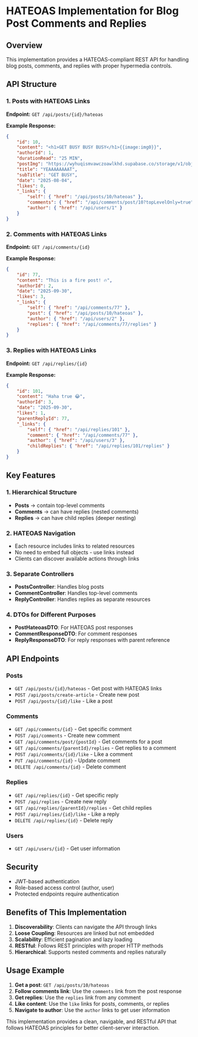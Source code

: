 # HATEOAS Implementation for Blog Post Comments and Replies

## Overview

This implementation provides a HATEOAS-compliant REST API for handling blog posts, comments, and replies with proper hypermedia controls.

## API Structure

### 1. Posts with HATEOAS Links

**Endpoint:** `GET /api/posts/{id}/hateoas`

**Example Response:**

```json
{
    "id": 10,
    "content": "<h1>GET BUSY BUSY BUSY</h1>{{image:img0}}",
    "authorId": 1,
    "durationRead": "25 MIN",
    "postImg": "https://wyhuqismvawczoawlkhd.supabase.co/storage/v1/object/public/posts//upload/YEAAAAAAAAT/banner/YEAT.webp",
    "title": "YEAAAAAAAAT",
    "subTitle": "GET BUSY",
    "date": "2025-08-04",
    "likes": 0,
    "_links": {
        "self": { "href": "/api/posts/10/hateoas" },
        "comments": { "href": "/api/comments/post/10?topLevelOnly=true" },
        "author": { "href": "/api/users/1" }
    }
}
```

### 2. Comments with HATEOAS Links

**Endpoint:** `GET /api/comments/{id}`

**Example Response:**

```json
{
    "id": 77,
    "content": "This is a fire post! 🔥",
    "authorId": 2,
    "date": "2025-09-30",
    "likes": 3,
    "_links": {
        "self": { "href": "/api/comments/77" },
        "post": { "href": "/api/posts/10/hateoas" },
        "author": { "href": "/api/users/2" },
        "replies": { "href": "/api/comments/77/replies" }
    }
}
```

### 3. Replies with HATEOAS Links

**Endpoint:** `GET /api/replies/{id}`

**Example Response:**

```json
{
    "id": 101,
    "content": "Haha true 😂",
    "authorId": 3,
    "date": "2025-09-30",
    "likes": 1,
    "parentReplyId": 77,
    "_links": {
        "self": { "href": "/api/replies/101" },
        "comment": { "href": "/api/comments/77" },
        "author": { "href": "/api/users/3" },
        "childReplies": { "href": "/api/replies/101/replies" }
    }
}
```

## Key Features

### 1. Hierarchical Structure

-   **Posts** → contain top-level comments
-   **Comments** → can have replies (nested comments)
-   **Replies** → can have child replies (deeper nesting)

### 2. HATEOAS Navigation

-   Each resource includes links to related resources
-   No need to embed full objects - use links instead
-   Clients can discover available actions through links

### 3. Separate Controllers

-   **PostsController**: Handles blog posts
-   **CommentController**: Handles top-level comments
-   **ReplyController**: Handles replies as separate resources

### 4. DTOs for Different Purposes

-   **PostHateoasDTO**: For HATEOAS post responses
-   **CommentResponseDTO**: For comment responses
-   **ReplyResponseDTO**: For reply responses with parent reference

## API Endpoints

### Posts

-   `GET /api/posts/{id}/hateoas` - Get post with HATEOAS links
-   `POST /api/posts/create-article` - Create new post
-   `POST /api/posts/{id}/like` - Like a post

### Comments

-   `GET /api/comments/{id}` - Get specific comment
-   `POST /api/comments` - Create new comment
-   `GET /api/comments/post/{postId}` - Get comments for a post
-   `GET /api/comments/{parentId}/replies` - Get replies to a comment
-   `POST /api/comments/{id}/like` - Like a comment
-   `PUT /api/comments/{id}` - Update comment
-   `DELETE /api/comments/{id}` - Delete comment

### Replies

-   `GET /api/replies/{id}` - Get specific reply
-   `POST /api/replies` - Create new reply
-   `GET /api/replies/{parentId}/replies` - Get child replies
-   `POST /api/replies/{id}/like` - Like a reply
-   `DELETE /api/replies/{id}` - Delete reply

### Users

-   `GET /api/users/{id}` - Get user information

## Security

-   JWT-based authentication
-   Role-based access control (author, user)
-   Protected endpoints require authentication

## Benefits of This Implementation

1. **Discoverability**: Clients can navigate the API through links
2. **Loose Coupling**: Resources are linked but not embedded
3. **Scalability**: Efficient pagination and lazy loading
4. **RESTful**: Follows REST principles with proper HTTP methods
5. **Hierarchical**: Supports nested comments and replies naturally

## Usage Example

1. **Get a post**: `GET /api/posts/10/hateoas`
2. **Follow comments link**: Use the `comments` link from the post response
3. **Get replies**: Use the `replies` link from any comment
4. **Like content**: Use the `like` links for posts, comments, or replies
5. **Navigate to author**: Use the `author` links to get user information

This implementation provides a clean, navigable, and RESTful API that follows HATEOAS principles for better client-server interaction.
